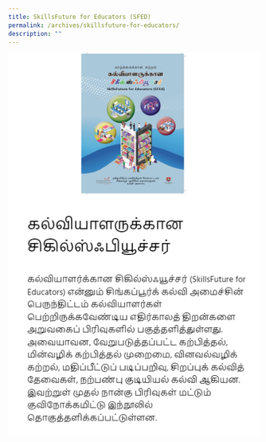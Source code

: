 ```yaml
---
title: SkillsFuture for Educators (SFED)
permalink: /archives/skillsfuture-for-educators/
description: ""
---
```

![](/images/banner-1%20(1).png)
![](/images/pdtl001.png)